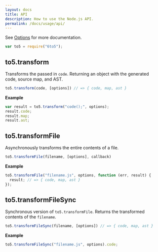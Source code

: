 ```yaml
---
layout: docs
title: API
description: How to use the Node.js API.
permalink: /docs/usage/api/
---
```


See [Options](/docs/usage/options) for more documentation.

```javascript
var to5 = require("6to5");
```

## to5.transform

Transforms the passed in `code`. Returning an object with the generated code,
source map, and AST.

```js
to5.transform(code, [options]) // => { code, map, ast }
```

**Example**

```js
var result = to5.transform("code();", options);
result.code;
result.map;
result.ast;
```

## to5.transformFile

Asynchronously transforms the entire contents of a file.

```js
to5.transformFile(filename, [options], callback)
```

**Example**

```js
to5.transformFile("filename.js", options, function (err, result) {
  result; // => { code, map, ast }
});
```

## to5.transformFileSync

Synchronous version of `to5.transformFile`. Returns the transformed contents of
the `filename`.

```js
to5.transformFileSync(filename, [options]) // => { code, map, ast }
```

**Example**

```js
to5.transformFileSync("filename.js", options).code;
```

